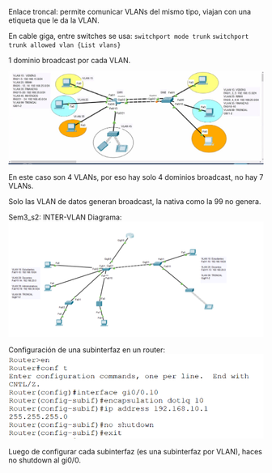 Enlace troncal: permite comunicar VLANs del mismo tipo, viajan con una etiqueta que le da la VLAN.

En cable giga, entre switches se usa: 
`switchport mode trunk`
`switchport trunk allowed vlan {List vlans}`

1 dominio broadcast por cada VLAN.

![First pic](../imgs/Sem3_img1.jpg)

En este caso son 4 VLANs, por eso hay solo 4 dominios broadcast, no hay 7 VLANs.

Solo las VLAN de datos generan broadcast, la nativa como la 99 no genera.

Sem3_s2: INTER-VLAN
Diagrama:
![Second pic](../imgs/Sem3_img2.jpg)

Configuración de una subinterfaz en un router:
![Third pic](../imgs/Sem3_img3.jpg)

Luego de configurar cada subinterfaz (es una subinterfaz por VLAN), haces no shutdown al gi0/0.